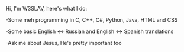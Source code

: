 Hi, I'm W3SLAV, here's what I do:

-Some meh programming in C, C++, C#, Python, Java, HTML and CSS

-Some basic English <-> Russian and English <-> Spanish translations

-Ask me about Jesus, He's pretty important too
